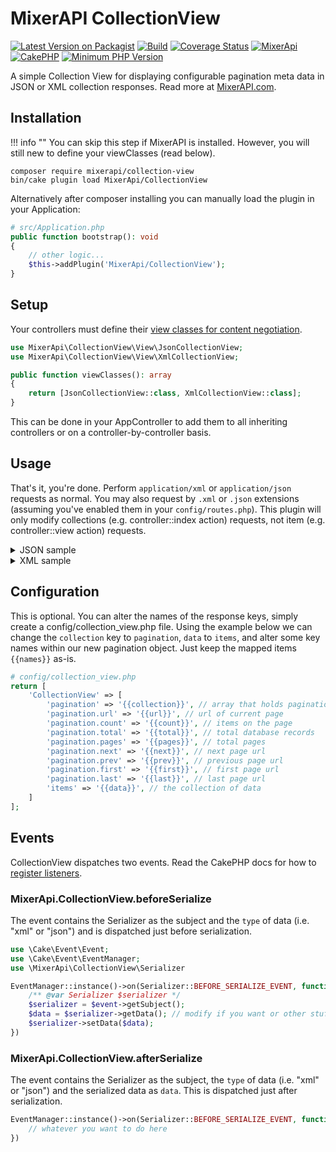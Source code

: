 # MixerAPI CollectionView

[![Latest Version on Packagist](https://img.shields.io/packagist/v/mixerapi/collection-view.svg?style=flat-square)](https://packagist.org/packages/mixerapi/collection-view)
[![Build](https://github.com/mixerapi/mixerapi-dev/workflows/Build/badge.svg?branch=master)](https://github.com/mixerapi/mixerapi-dev/actions?query=workflow%3ABuild)
[![Coverage Status](https://coveralls.io/repos/github/mixerapi/mixerapi-dev/badge.svg?branch=master)](https://coveralls.io/github/mixerapi/mixerapi-dev?branch=master)
[![MixerApi](https://mixerapi.com/assets/img/mixer-api-red.svg)](https://mixerapi.com)
[![CakePHP](https://img.shields.io/badge/cakephp-^4.2-red?logo=cakephp)](https://book.cakephp.org/4/en/index.html)
[![Minimum PHP Version](https://img.shields.io/badge/php-^8.0-8892BF.svg?logo=php)](https://php.net/)

A simple Collection View for displaying configurable pagination meta data in JSON or XML collection responses. Read
more at [MixerAPI.com](https://mixerapi.com).

## Installation

!!! info ""
    You can skip this step if MixerAPI is installed. However, you will still new to define your viewClasses (read below).

```console
composer require mixerapi/collection-view
bin/cake plugin load MixerApi/CollectionView
```

Alternatively after composer installing you can manually load the plugin in your Application:

```php
# src/Application.php
public function bootstrap(): void
{
    // other logic...
    $this->addPlugin('MixerApi/CollectionView');
}
```

## Setup

Your controllers must define their
[view classes for content negotiation](https://book.cakephp.org/5/en/views/json-and-xml-views.html#defining-view-classes-to-negotiate-with).

```php
use MixerApi\CollectionView\View\JsonCollectionView;
use MixerApi\CollectionView\View\XmlCollectionView;

public function viewClasses(): array
{
    return [JsonCollectionView::class, XmlCollectionView::class];
}
```

This can be done in your AppController to add them to all inheriting controllers or on a controller-by-controller basis.

## Usage

That's it, you're done. Perform `application/xml` or `application/json` requests as normal. You may also request by
`.xml` or `.json` extensions (assuming you've enabled them in your `config/routes.php`). This plugin will only modify
collections (e.g. controller::index action) requests, not item (e.g. controller::view action) requests.

<details><summary>JSON sample</summary>
  <p>

```json
{
    "collection": {
        "url": "/films?page=3&direction=desc",
        "count": 20,
        "total": 1000,
        "pages": 50,
        "next": "/films?page=4",
        "prev": "/films?page=2",
        "first": "/films",
        "last": "/films?page=50"
    },
    "data": [
        {
            "id": 1,
            "first_name": "PENELOPE",
            "last_name": "GUINESS",
            "modified": "2006-02-15T04:34:33+00:00",
            "films": [
                {
                    "id": 1,
                    "title": "ACADEMY DINOSAUR",
                    "description": "A Epic Drama of a Feminist And a Mad Scientist who must Battle a Teacher in The Canadian Rockies",
                    "release_year": "2006",
                    "language_id": 1,
                    "rental_duration": 6,
                    "length": 86,
                    "rating": "PG",
                    "special_features": "Deleted Scenes,Behind the Scenes",
                    "modified": "2006-02-15T05:03:42+00:00"
                }
            ]
        }
    ]
}
```
</p>
</details>

<details><summary>XML sample</summary>
  <p>

```xml
<response>
  <collection>
    <url>/films?page=3&amp;direction=desc</url>
    <count>20</count>
    <total>1000</total>
    <pages>50</pages>
    <next>/films?page=4</next>
    <prev>/films?page=2</prev>
    <first>/films</first>
    <last>/films?page=50</last>
  </collection>
  <data>
    <id>1</id>
    <first_name>PENELOPE</first_name>
    <last_name>GUINESS</last_name>
    <modified>2/15/06, 4:34 AM</modified>
    <films>
      <id>1</id>
      <title>ACADEMY DINOSAUR</title>
      <description>A Epic Drama of a Feminist And a Mad Scientist who must Battle a Teacher in The Canadian Rockies</description>
      <release_year>2006</release_year>
      <language_id>1</language_id>
      <rental_duration>6</rental_duration>
      <length>86</length>
      <rating>PG</rating>
      <special_features>Deleted Scenes,Behind the Scenes</special_features>
      <modified>2/15/06, 5:03 AM</modified>
    </films>
  </data>
</response>
```
</p>
</details>

## Configuration

This is optional. You can alter the names of the response keys, simply create a config/collection_view.php file. Using
the example below we can change the `collection` key to `pagination`, `data` to `items`, and alter some key names within
our new pagination object. Just keep the mapped items `{{names}}` as-is.

```php
# config/collection_view.php
return [
    'CollectionView' => [
        'pagination' => '{{collection}}', // array that holds pagination data
        'pagination.url' => '{{url}}', // url of current page
        'pagination.count' => '{{count}}', // items on the page
        'pagination.total' => '{{total}}', // total database records
        'pagination.pages' => '{{pages}}', // total pages
        'pagination.next' => '{{next}}', // next page url
        'pagination.prev' => '{{prev}}', // previous page url
        'pagination.first' => '{{first}}', // first page url
        'pagination.last' => '{{last}}', // last page url
        'items' => '{{data}}', // the collection of data
    ]
];
```

## Events

CollectionView dispatches two events. Read the CakePHP docs for how to
[register listeners](https://book.cakephp.org/5/en/core-libraries/events.html#registering-listeners).

### MixerApi.CollectionView.beforeSerialize

The event contains the Serializer as the subject and the `type` of data (i.e. "xml" or "json") and is dispatched just
before serialization.

```php
use \Cake\Event\Event;
use \Cake\Event\EventManager;
use \MixerApi\CollectionView\Serializer

EventManager::instance()->on(Serializer::BEFORE_SERIALIZE_EVENT, function (Event $event, string $type) {
    /** @var Serializer $serializer */
    $serializer = $event->getSubject();
    $data = $serializer->getData(); // modify if you want or other stuff
    $serializer->setData($data);
})
```

### MixerApi.CollectionView.afterSerialize

The event contains the Serializer as the subject, the `type` of data (i.e. "xml" or "json") and the serialized data
as `data`. This is dispatched just after serialization.

```php
EventManager::instance()->on(Serializer::BEFORE_SERIALIZE_EVENT, function (Event $event, string $type, string $data) {
    // whatever you want to do here
})
```
